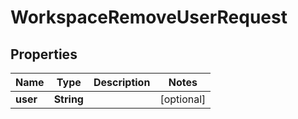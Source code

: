 # WorkspaceRemoveUserRequest

## Properties
Name | Type | Description | Notes
------------ | ------------- | ------------- | -------------
**user** | **String** |  |  [optional]
